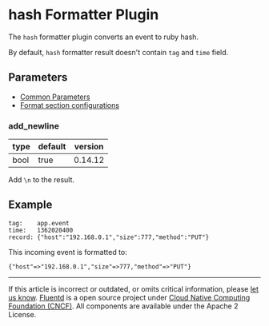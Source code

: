 # hash Formatter Plugin

The `hash` formatter plugin converts an event to ruby hash.

By default, `hash` formatter result doesn't contain `tag` and `time`
field.


## Parameters

-   [Common Parameters](/configuration/plugin-common-parameters.md)
-   [Format section configurations](/configuration/format-section.md)


### add\_newline

|	   type |  default |  version	|
|------|---------|---------|
|	   bool | true | 0.14.12	|

Add `\n` to the result.


## Example

``` {.CodeRay}
tag:    app.event
time:   1362020400
record: {"host":"192.168.0.1","size":777,"method":"PUT"}
```

This incoming event is formatted to:

``` {.CodeRay}
{"host"=>"192.168.0.1","size"=>777,"method"=>"PUT"}
```


------------------------------------------------------------------------

If this article is incorrect or outdated, or omits critical information, please [let us know](https://github.com/fluent/fluentd-docs/issues?state=open).
[Fluentd](http://www.fluentd.org/) is a open source project under [Cloud Native Computing Foundation (CNCF)](https://cncf.io/). All components are available under the Apache 2 License.
